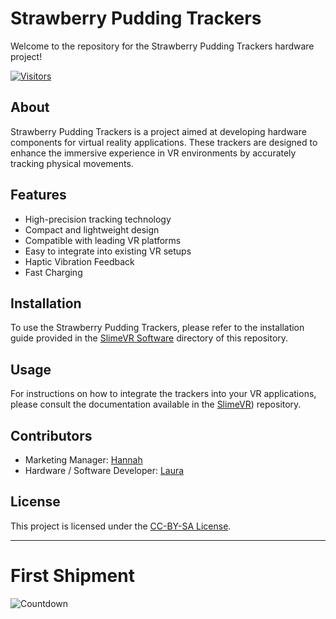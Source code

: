 # Strawberry Pudding Trackers

Welcome to the repository for the Strawberry Pudding Trackers hardware project!

[![Visitors](https://api.visitorbadge.io/api/visitors?path=https%3A%2F%2Fgithub.com%2FSmol-Hanako%2FStrawberry-Pudding-Tracker-Hardware&label=You%20are%20Visitor&countColor=%23f8c8dc)](https://visitorbadge.io/status?path=https%3A%2F%2Fgithub.com%2FSmol-Hanako%2FStrawberry-Pudding-Tracker-Hardware)

## About

Strawberry Pudding Trackers is a project aimed at developing hardware components for virtual reality applications. These trackers are designed to enhance the immersive experience in VR environments by accurately tracking physical movements.

## Features

- High-precision tracking technology
- Compact and lightweight design
- Compatible with leading VR platforms
- Easy to integrate into existing VR setups
- Haptic Vibration Feedback
- Fast Charging

## Installation

To use the Strawberry Pudding Trackers, please refer to the installation guide provided in the [SlimeVR Software](https://github.com/SlimeVR/SlimeVR-Server) directory of this repository.

## Usage

For instructions on how to integrate the trackers into your VR applications, please consult the documentation available in the [SlimeVR](https://github.com/SlimeVR/SlimeVR-Tracker-ESP)) repository.

## Contributors

- Marketing Manager: [Hannah](https://github.com/Smol-Hanako)
- Hardware / Software Developer: [Laura](https://github.com/LBandilla)

## License

This project is licensed under the [CC-BY-SA License](LICENSE).

---
# First Shipment
![Countdown](http://i.countdownmail.com/33vs55.gif)

